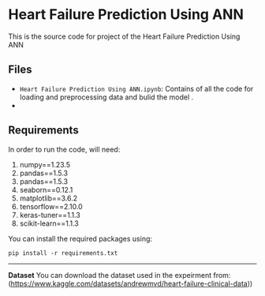 # Heart Failure Prediction Using ANN
This is the source code for project of the Heart Failure Prediction Using ANN

## Files

- `Heart Failure Prediction Using ANN.ipynb`: Contains of all the code for loading and preprocessing data and bulid the model .
- 
## Requirements

In order to run the code, will need:

1. numpy==1.23.5
2. pandas==1.5.3
3. pandas==1.5.3
4. seaborn==0.12.1
5. matplotlib==3.6.2
6. tensorflow==2.10.0
7. keras-tuner==1.1.3
8. scikit-learn==1.1.3


You can install the required packages using:
 ```
pip install -r requirements.txt
 ```

--------------------------------------------------
**Dataset**  You can download the dataset used in the expeirment from:(https://www.kaggle.com/datasets/andrewmvd/heart-failure-clinical-data))


